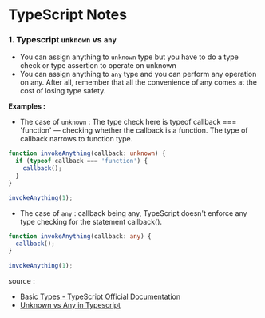 # TypeScript Notes

### 1. Typescript `unknown` vs `any`
- You can assign anything to `unknown` type but you have to do a type check or type assertion to operate on unknown
- You can assign anything to `any` type and you can perform any operation on any. After all, remember that all the convenience of any comes at the cost of losing type safety.
<p><b>Examples :</b></p>

- The case of  `unknown` : The type check here is typeof callback === 'function' — checking whether the callback is a function. The type of callback narrows to function type.
```ts
function invokeAnything(callback: unknown) {
  if (typeof callback === 'function') {
    callback();
  }
}

invokeAnything(1);
```
- The case of `any` : callback being any, TypeScript doesn't enforce any type checking for the statement callback().
```ts
function invokeAnything(callback: any) {
  callback();
}
 
invokeAnything(1);
```
source :
- [Basic Types - TypeScript Official Documentation](https://www.typescriptlang.org/docs/handbook/basic-types.html)
- [Unknown vs Any in Typescript](https://dmitripavlutin.com/typescript-unknown-vs-any/)
